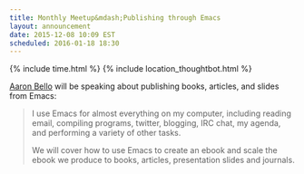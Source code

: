 ```yaml
---
title: Monthly Meetup&mdash;Publishing through Emacs
layout: announcement
date: 2015-12-08 10:09 EST
scheduled: 2016-01-18 18:30
---
```


{% include time.html %}
{% include location_thoughtbot.html %}

[Aaron Bello] will be speaking about publishing books, articles, and slides from
Emacs:

> I use Emacs for almost everything on my computer, including reading email,
> compiling programs, twitter, blogging, IRC chat, my agenda, and performing a
> variety of other tasks.
>
> We will cover how to use Emacs to create an ebook and scale the ebook we
> produce to books, articles, presentation slides and journals.

[Aaron Bello]:  https://hosttor.com
